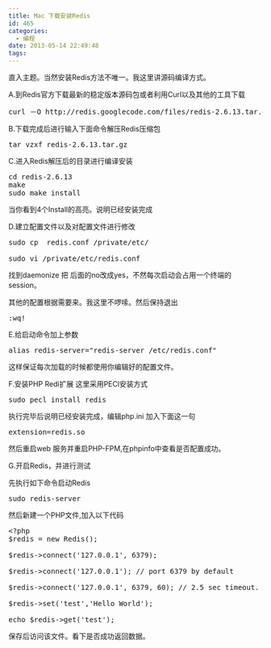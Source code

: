 ```yaml
---
title: Mac 下载安装Redis
id: 465
categories:
  - 编程
date: 2013-05-14 22:49:48
tags:
---
```


直入主题。当然安装Redis方法不唯一。我这里讲源码编译方式。

A.到Redis官方下载最新的稳定版本源码包或者利用Curl以及其他的工具下载
<pre class="lang:sh decode:true">curl －O http://redis.googlecode.com/files/redis-2.6.13.tar.gz</pre>
B.下载完成后进行输入下面命令解压Redis压缩包
<pre class="lang:sh decode:true">tar vzxf redis-2.6.13.tar.gz</pre>
C.进入Redis解压后的目录进行编译安装
<pre class="lang:default decode:true">cd redis-2.6.13
make 
sudo make install</pre>
当你看到4个Install的高亮。说明已经安装完成

D.建立配置文件以及对配置文件进行修改
<pre class="lang:sh decode:true">sudo cp  redis.conf /private/etc/

sudo vi /private/etc/redis.conf</pre>
找到daemonize 把 后面的no改成yes，不然每次启动会占用一个终端的session。

其他的配置根据需要来。我这里不啰嗦。然后保持退出
<pre class="lang:default decode:true">:wq!</pre>
E.给启动命令加上参数
<pre class="lang:default decode:true">alias redis-server="redis-server /etc/redis.conf"</pre>
这样保证每次加载的时候都使用你编辑好的配置文件。

F.安装PHP Redi扩展 这里采用PECl安装方式
<pre class="lang:default decode:true">sudo pecl install redis</pre>
执行完毕后说明已经安装完成，编辑php.ini 加入下面这一句
<pre class="lang:default decode:true">extension=redis.so</pre>
然后重启web 服务并重启PHP-FPM,在phpinfo中查看是否配置成功。

G.开启Redis，并进行测试

先执行如下命令启动Redis
<pre class="lang:default decode:true">sudo redis-server</pre>
然后新建一个PHP文件,加入以下代码
<pre class="lang:default decode:true">&lt;?php
$redis = new Redis();

$redis-&gt;connect('127.0.0.1', 6379);

$redis-&gt;connect('127.0.0.1'); // port 6379 by default

$redis-&gt;connect('127.0.0.1', 6379, 60); // 2.5 sec timeout.

$redis-&gt;set('test','Hello World');

echo $redis-&gt;get('test');</pre>
保存后访问该文件。看下是否成功返回数据。